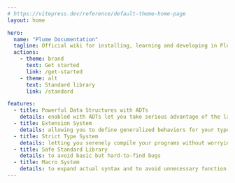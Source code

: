 ```yaml
---
# https://vitepress.dev/reference/default-theme-home-page
layout: home

hero:
  name: "Plume Documentation"
  tagline: Official wiki for installing, learning and developing in Plume
  actions:
    - theme: brand
      text: Get started
      link: /get-started
    - theme: alt
      text: Standard library
      link: /standard

features:
  - title: Powerful Data Structures with ADTs
    details: enabled with ADTs let you take serious advantage of the language type system
  - title: Extension System
    details: allowing you to define generalized behaviors for your types
  - title: Strict Type System
    details: letting you serenely compile your programs without worrying about runtime errors
  - title: Safe Standard Library
    details: to avoid basic but hard-to-find bugs
  - title: Macro System
    details: to expand actual syntax and to avoid unnecessary function calls
---
```

